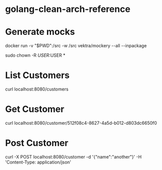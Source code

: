 # golang-clean-arch-reference

# Generate mocks

docker run -v "$PWD":/src -w /src vektra/mockery --all --inpackage

sudo chown -R $USER:$USER *

# List Customers

curl localhost:8080/customers

# Get Customer

curl localhost:8080/customer/512f08c4-8627-4a5d-b012-d803dc6650f0

# Post Customer

curl -X POST localhost:8080/customer -d '{"name":"another"}' -H 'Content-Type: application/json'

